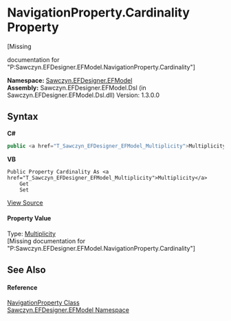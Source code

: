 # NavigationProperty.Cardinality Property 
 

\[Missing <summary> documentation for "P:Sawczyn.EFDesigner.EFModel.NavigationProperty.Cardinality"\]

**Namespace:**&nbsp;<a href="N_Sawczyn_EFDesigner_EFModel">Sawczyn.EFDesigner.EFModel</a><br />**Assembly:**&nbsp;Sawczyn.EFDesigner.EFModel.Dsl (in Sawczyn.EFDesigner.EFModel.Dsl.dll) Version: 1.3.0.0

## Syntax

**C#**<br />
``` C#
public <a href="T_Sawczyn_EFDesigner_EFModel_Multiplicity">Multiplicity</a> Cardinality { get; set; }
```

**VB**<br />
``` VB
Public Property Cardinality As <a href="T_Sawczyn_EFDesigner_EFModel_Multiplicity">Multiplicity</a>
	Get
	Set
```

<a href="https://github.com/msawczyn/EFDesigner/tree/master/src/Dsl/CustomCode/Utilities/NavigationProperty.cs#L8" title="View the source code">View Source</a><br />

#### Property Value
Type: <a href="T_Sawczyn_EFDesigner_EFModel_Multiplicity">Multiplicity</a><br />\[Missing <value> documentation for "P:Sawczyn.EFDesigner.EFModel.NavigationProperty.Cardinality"\]

## See Also


#### Reference
<a href="T_Sawczyn_EFDesigner_EFModel_NavigationProperty">NavigationProperty Class</a><br /><a href="N_Sawczyn_EFDesigner_EFModel">Sawczyn.EFDesigner.EFModel Namespace</a><br />